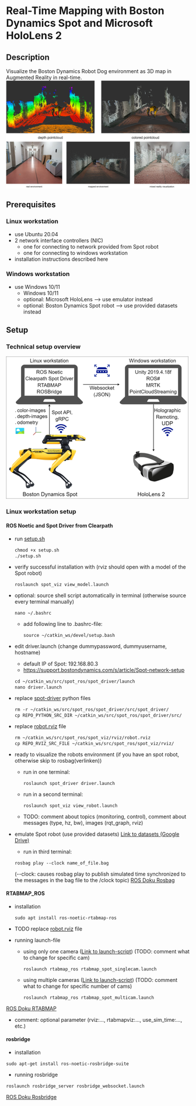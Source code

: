 # Real-Time Mapping with Boston Dynamics Spot and Microsoft HoloLens 2

## Description

Visualize the Boston Dynamics Robot Dog environment as 3D map in Augmented Reality in real-time. ![Pointclouds](docs/images/pointclouds.png) ![Project intention](docs/images/overview_1.png)

## Prerequisites

### Linux workstation

* use Ubuntu 20.04
* 2 network interface controllers (NIC)
  * one for connecting to network provided from Spot robot
  * one for connecting to windows workstation
* installation instructions described here

### Windows workstation

* use Windows 10/11
  * Windows 10/11
  * optional: Microsoft HoloLens --> use emulator instead
  * optional: Boston Dynamics Spot robot --> use provided datasets instead

## Setup

### Technical setup overview

<img src="docs/images/setup.png" width="500" height="389">

### Linux workstation setup

#### ROS Noetic and Spot Driver from Clearpath

* run [setup.sh](src/setup.sh)

  ```
  chmod +x setup.sh
  ./setup.sh
  ```


* verify successful installation with (rviz should open with a model of the Spot robot)

  ```
  roslaunch spot_viz view_model.launch
  ```


* optional: source shell script automatically in terminal (otherwise source every terminal manually)

  ```
  nano ~/.bashrc
  ```
  * add following line to .bashrc-file:

    ```
    source ~/catkin_ws/devel/setup.bash
    ```


* edit driver.launch (change dummypassword, dummyusername, hostname) 
  * default IP of Spot: 192.168.80.3
  * https://support.bostondynamics.com/s/article/Spot-network-setup

  ```
  cd ~/catkin_ws/src/spot_ros/spot_driver/launch
  nano driver.launch
  ```


* replace [spot-driver](src/python/spot_driver) python files

  ```
  rm -r ~/catkin_ws/src/spot_ros/spot_driver/src/spot_driver/
  cp REPO_PYTHON_SRC_DIR ~/catkin_ws/src/spot_ros/spot_driver/src/
  ```


* replace [robot.rviz](src/rviz/robot.rviz) file 

  ```
  rm ~/catkin_ws/src/spot_ros/spot_viz/rviz/robot.rviz
  cp REPO_RVIZ_SRC_FILE ~/catkin_ws/src/spot_ros/spot_viz/rviz/
  ```


* ready to visualize the robots environment (if you have an spot robot, otherwise skip to rosbag(verlinken))
  * run in one terminal:

    ```
    roslaunch spot_driver driver.launch
    ```
  * run in a second terminal:

    ```
    roslaunch spot_viz view_robot.launch
    ```
  * TODO: comment about topics (monitoring, control), comment about messages (type, hz, bw), images (rqt_graph, rviz)
* emulate Spot robot (use provided datasets) [Link to datasets (Google Drive)](https://drive.google.com/file/d/1VDxHfdgRFPuf-Q8Aa2ax8iOUDV3dr07L/view?usp=share_link)
  * run in third terminal:

  ```
  rosbag play --clock name_of_file.bag
  ```

  (--clock: causes rosbag play to publish simulated time synchronized to the messages in the bag file to the /clock topic) [ROS Doku Rosbag](https://wiki.ros.org/rosbag/Commandline)

#### RTABMAP_ROS

* installation

  ```
  sudo apt install ros-noetic-rtabmap-ros
  ```
* TODO replace [robot.rviz](src/rviz/rtabmap.rviz) file 
* running launch-file
  * using only one camera ([Link to launch-script](src/launch/rtabmap_spot_singlecam.launch)) (TODO: comment what to change for specific cam)

    ```
    roslaunch rtabmap_ros rtabmap_spot_singlecam.launch
    ```
  * using multiple cameras ([Link to launch-script](src/launch/rtabmap_spot_multicam.launch)) (TODO: comment what to change for specific number of cams)

    ```
    roslaunch rtabmap_ros rtabmap_spot_multicam.launch
    ```

[ROS Doku RTABMAP](http://wiki.ros.org/rtabmap_ros)

* comment: optional parameter (rviz:..., rtabmapviz:..., use_sim_time:..., etc.)

#### rosbridge

* installation

```
sudo apt-get install ros-noetic-rosbridge-suite
```

* running rosbridge

```
roslaunch rosbridge_server rosbridge_websocket.launch
```

[ROS Doku Rosbridge](http://wiki.ros.org/rosbridge_suite/Tutorials/RunningRosbridge)

### 